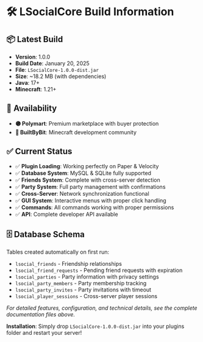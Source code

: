 # 🛠️ LSocialCore Build Information

## 📦 Latest Build
- **Version**: 1.0.0
- **Build Date**: January 20, 2025
- **File**: `LSocialCore-1.0.0-dist.jar`
- **Size**: ~18.2 MB (with dependencies)
- **Java**: 17+
- **Minecraft**: 1.21+

## 🛒 Availability
- **🟣 Polymart**: Premium marketplace with buyer protection
- **🔴 BuiltByBit**: Minecraft development community

## ✅ Current Status
- ✅ **Plugin Loading**: Working perfectly on Paper & Velocity
- ✅ **Database System**: MySQL & SQLite fully supported
- ✅ **Friends System**: Complete with cross-server detection
- ✅ **Party System**: Full party management with confirmations
- ✅ **Cross-Server**: Network synchronization functional
- ✅ **GUI System**: Interactive menus with proper click handling
- ✅ **Commands**: All commands working with proper permissions
- ✅ **API**: Complete developer API available

## 🗄️ Database Schema
Tables created automatically on first run:
- `lsocial_friends` - Friendship relationships
- `lsocial_friend_requests` - Pending friend requests with expiration
- `lsocial_parties` - Party information with privacy settings
- `lsocial_party_members` - Party membership tracking
- `lsocial_party_invites` - Party invitations with timeout
- `lsocial_player_sessions` - Cross-server player sessions

*For detailed features, configuration, and technical details, see the complete documentation files above.*

**Installation**: Simply drop `LSocialCore-1.0.0-dist.jar` into your plugins folder and restart your server! 
